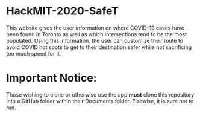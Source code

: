 # HackMIT-2020-SafeT
This website gives the user information on where COVID-19 cases have been found in Toronto as well as which intersections tend to be the most populated. Using this information, the user can customize their route to avoid COVID hot spots to get to their destination safer while not sacrificing too much speed for it.
# Important Notice:
Those wishing to clone or otherwise use the app **must** clone this repository into a GitHub folder within their Documents folder. Elsewise, it is sure not to run.
